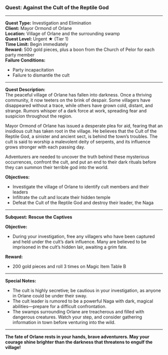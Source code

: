 ### Quest: **Against the Cult of the Reptile God**

---

**Quest Type:** Investigation and Elimination  
**Client:** Mayor Ormond of Orlane  
**Location:** Village of Orlane and the surrounding swamp  
**Quest Level:** Urgent ★ (Tier 1)  
**Time Limit:** Begin immediately  
**Reward:** 500 gold pieces, plus a boon from the Church of Pelor for each party member  
**Failure Conditions:**  
- Party incapacitation  
- Failure to dismantle the cult

---

**Quest Description:**  
The peaceful village of Orlane has fallen into darkness. Once a thriving community, it now teeters on the brink of despair. Some villagers have disappeared without a trace, while others have grown cold, distant, and strange. Rumors whisper of a dark force at work, spreading fear and suspicion throughout the region.

Mayor Ormond of Orlane has issued a desperate plea for aid, fearing that an insidious cult has taken root in the village. He believes that the Cult of the Reptile God, a sinister and ancient sect, is behind the town’s troubles. The cult is said to worship a malevolent deity of serpents, and its influence grows stronger with each passing day.

Adventurers are needed to uncover the truth behind these mysterious occurrences, confront the cult, and put an end to their dark rituals before they can summon their terrible god into the world.

**Objectives:**  
- Investigate the village of Orlane to identify cult members and their leaders  
- Infiltrate the cult and locate their hidden temple  
- Defeat the Cult of the Reptile God and destroy their leader, the Naga

---

**Subquest:** **Rescue the Captives**

**Objective:**  
- During your investigation, free any villagers who have been captured and held under the cult’s dark influence. Many are believed to be imprisoned in the cult’s hidden lair, awaiting a grim fate.

**Reward:**  
- 200 gold pieces and roll 3 times on Magic Item Table B

---

**Special Notes:**  
- The cult is highly secretive; be cautious in your investigation, as anyone in Orlane could be under their sway.  
- The cult leader is rumored to be a powerful Naga with dark, magical abilities—prepare for a difficult confrontation.  
- The swamps surrounding Orlane are treacherous and filled with dangerous creatures. Watch your step, and consider gathering information in town before venturing into the wild.

---

**The fate of Orlane rests in your hands, brave adventurers. May your courage shine brighter than the darkness that threatens to engulf the village!**